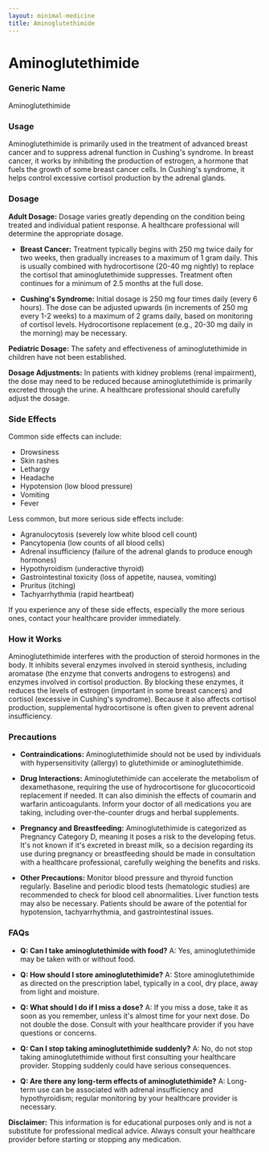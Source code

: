 ```yaml
---
layout: minimal-medicine
title: Aminoglutethimide
---
```


# Aminoglutethimide
### Generic Name
Aminoglutethimide

### Usage
Aminoglutethimide is primarily used in the treatment of advanced breast cancer and to suppress adrenal function in Cushing's syndrome.  In breast cancer, it works by inhibiting the production of estrogen, a hormone that fuels the growth of some breast cancer cells.  In Cushing's syndrome, it helps control excessive cortisol production by the adrenal glands.

### Dosage

**Adult Dosage:**  Dosage varies greatly depending on the condition being treated and individual patient response.  A healthcare professional will determine the appropriate dosage.

* **Breast Cancer:**  Treatment typically begins with 250 mg twice daily for two weeks, then gradually increases to a maximum of 1 gram daily.  This is usually combined with hydrocortisone (20-40 mg nightly) to replace the cortisol that aminoglutethimide suppresses.  Treatment often continues for a minimum of 2.5 months at the full dose.

* **Cushing's Syndrome:** Initial dosage is 250 mg four times daily (every 6 hours).  The dose can be adjusted upwards (in increments of 250 mg every 1-2 weeks) to a maximum of 2 grams daily, based on monitoring of cortisol levels.  Hydrocortisone replacement (e.g., 20-30 mg daily in the morning) may be necessary.


**Pediatric Dosage:** The safety and effectiveness of aminoglutethimide in children have not been established.

**Dosage Adjustments:**  In patients with kidney problems (renal impairment), the dose may need to be reduced because aminoglutethimide is primarily excreted through the urine.  A healthcare professional should carefully adjust the dosage.


### Side Effects

Common side effects can include:

* Drowsiness
* Skin rashes
* Lethargy
* Headache
* Hypotension (low blood pressure)
* Vomiting
* Fever

Less common, but more serious side effects include:

* Agranulocytosis (severely low white blood cell count)
* Pancytopenia (low counts of all blood cells)
* Adrenal insufficiency (failure of the adrenal glands to produce enough hormones)
* Hypothyroidism (underactive thyroid)
* Gastrointestinal toxicity (loss of appetite, nausea, vomiting)
* Pruritus (itching)
* Tachyarrhythmia (rapid heartbeat)


If you experience any of these side effects, especially the more serious ones, contact your healthcare provider immediately.

### How it Works

Aminoglutethimide interferes with the production of steroid hormones in the body.  It inhibits several enzymes involved in steroid synthesis, including aromatase (the enzyme that converts androgens to estrogens) and enzymes involved in cortisol production. By blocking these enzymes, it reduces the levels of estrogen (important in some breast cancers) and cortisol (excessive in Cushing's syndrome).  Because it also affects cortisol production, supplemental hydrocortisone is often given to prevent adrenal insufficiency.


### Precautions

* **Contraindications:**  Aminoglutethimide should not be used by individuals with hypersensitivity (allergy) to glutethimide or aminoglutethimide.

* **Drug Interactions:** Aminoglutethimide can accelerate the metabolism of dexamethasone, requiring the use of hydrocortisone for glucocorticoid replacement if needed. It can also diminish the effects of coumarin and warfarin anticoagulants.  Inform your doctor of all medications you are taking, including over-the-counter drugs and herbal supplements.

* **Pregnancy and Breastfeeding:** Aminoglutethimide is categorized as Pregnancy Category D, meaning it poses a risk to the developing fetus. It's not known if it's excreted in breast milk, so a decision regarding its use during pregnancy or breastfeeding should be made in consultation with a healthcare professional, carefully weighing the benefits and risks.

* **Other Precautions:**  Monitor blood pressure and thyroid function regularly.  Baseline and periodic blood tests (hematologic studies) are recommended to check for blood cell abnormalities.  Liver function tests may also be necessary.  Patients should be aware of the potential for hypotension, tachyarrhythmia, and gastrointestinal issues.


### FAQs

* **Q: Can I take aminoglutethimide with food?** A: Yes, aminoglutethimide may be taken with or without food.

* **Q: How should I store aminoglutethimide?** A: Store aminoglutethimide as directed on the prescription label, typically in a cool, dry place, away from light and moisture.

* **Q: What should I do if I miss a dose?** A:  If you miss a dose, take it as soon as you remember, unless it's almost time for your next dose.  Do not double the dose.  Consult with your healthcare provider if you have questions or concerns.

* **Q:  Can I stop taking aminoglutethimide suddenly?** A: No, do not stop taking aminoglutethimide without first consulting your healthcare provider.  Stopping suddenly could have serious consequences.

* **Q: Are there any long-term effects of aminoglutethimide?**  A: Long-term use can be associated with adrenal insufficiency and hypothyroidism; regular monitoring by your healthcare provider is necessary.


**Disclaimer:** This information is for educational purposes only and is not a substitute for professional medical advice. Always consult your healthcare provider before starting or stopping any medication.
